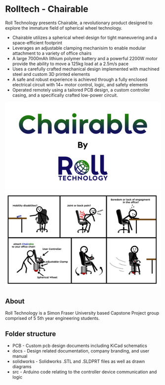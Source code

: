 # Rolltech - Chairable

Roll Technology presents Chairable, a revolutionary product designed to explore the immature field of spherical wheel technology.

- Chairable utilizes a spherical wheel design for tight maneuvering and a space-efficient footprint
- Leverages an adjustable clamping mechanisim to enable modular attachment to a variety of office chairs
- A large 7000mAh lithium polymer battery and a powerful 2200W motor provide the ability to move a 125kg load at a 2.5m/s pace
- Uses a carefully crafted mechanical design implemented with machined steel and custom 3D printed elements
- A safe and robust experience is achieved through a fully enclosed electrical circuit with 14+ motor control, logic, and safety elements
- Operated remotely using a tailored PCB design, a custom controller casing, and a specifically crafted low-power circuit.

![Logo](docs/img/png/title.png)
![Graphical Abstract](docs/img/png/graphicalabs.png)

## About

Roll Technology is a Simon Fraser University based Capstone Project group comprised of 5 5th year engineering students.

## Folder structure

- PCB - Custom pcb design documents including KiCad schematics
- docs - Design related documentation, company branding, and user manual
- solidworks - Solidworks .STL and .SLDPRT files as well as drawn diagrams
- src - Arduino code relating to the controller device communication and logic
